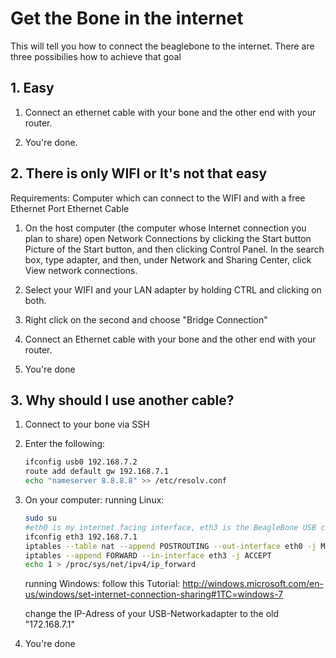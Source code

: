 # Get the Bone in the internet

This will tell you how to connect the beaglebone to the internet.
There are three possibilies how to achieve that goal

## 1. Easy

1. Connect an ethernet cable with your bone and the other end with your router.

2. You're done.

## 2. There is only WIFI or It's not that easy
 
Requirements: 
Computer which can connect to the WIFI and with a free Ethernet Port
Ethernet Cable

1. On the host computer (the computer whose Internet connection you plan to share) open Network Connections by clicking the Start button Picture of the Start button, and then clicking Control Panel. In the search box, type adapter, and then, under Network and Sharing Center, click View network connections.
	
2. Select your WIFI and your LAN adapter by holding CTRL and clicking on both.

3. Right click on the second and choose "Bridge Connection"

4. Connect an Ethernet cable with your bone and the other end with your router.

5. You're done
	
## 3. Why should I use another cable?

1. Connect to your bone via SSH

2. Enter the following:
	```bash
	ifconfig usb0 192.168.7.2
	route add default gw 192.168.7.1
	echo "nameserver 8.8.8.8" >> /etc/resolv.conf
	```
3. On your computer:
	running Linux: 
	
	```bash
	sudo su
	#eth0 is my internet facing interface, eth3 is the BeagleBone USB connection
	ifconfig eth3 192.168.7.1
	iptables --table nat --append POSTROUTING --out-interface eth0 -j MASQUERADE
	iptables --append FORWARD --in-interface eth3 -j ACCEPT
	echo 1 > /proc/sys/net/ipv4/ip_forward
	```
	
	running Windows:
	follow this Tutorial: 
	http://windows.microsoft.com/en-us/windows/set-internet-connection-sharing#1TC=windows-7
	 
	change the IP-Adress of your USB-Networkadapter to the old "172.168.7.1"
	
	
4. You're done
	

